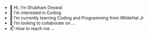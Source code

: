 - 👋 Hi, I’m Shubham Deswal
- 👀 I’m interested in Coding
- 🌱 I’m currently learning Coding and Programming from WhiteHat Jr
- 💞️ I’m looking to collaborate on ...
- 📫 How to reach me ...

<!---
Shubham814/Shubham814 is a ✨ special ✨ repository because its `README.md` (this file) appears on your GitHub profile.
You can click the Preview link to take a look at your changes.
--->
